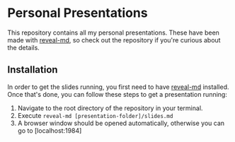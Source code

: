 # Personal Presentations

This repository contains all my personal presentations. These have been made with [reveal-md](https://github.com/webpro/reveal-md), so check out the repository if you're curious about the details.

## Installation

In order to get the slides running, you first need to have [reveal-md](https://github.com/webpro/reveal-md) installed. Once that's done, you can follow these steps to get a presentation running:

1. Navigate to the root directory of the repository in your terminal.
2. Execute `reveal-md [presentation-folder]/slides.md`
3. A browser window should be opened automatically, otherwise you can go to [localhost:1984]
